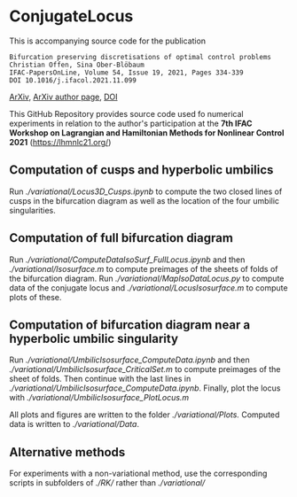# ConjugateLocus

This is accompanying source code for the publication

    Bifurcation preserving discretisations of optimal control problems
    Christian Offen, Sina Ober-Blöbaum
    IFAC-PapersOnLine, Volume 54, Issue 19, 2021, Pages 334-339
    DOI 10.1016/j.ifacol.2021.11.099

<a href="https://arxiv.org/abs/2107.13853">ArXiv</a>, <a href="https://arxiv.org/abs/2107.13853">ArXiv author page</a>, <a href="https://doi.org/10.1016/j.ifacol.2021.11.099">DOI</a>

This GitHub Repository provides source code used fo numerical experiments in relation to the author's participation at the **7th IFAC Workshop on Lagrangian and Hamiltonian Methods for Nonlinear Control 2021** (<https://lhmnlc21.org/>)

## Computation of cusps and hyperbolic umbilics
Run *./variational/Locus3D_Cusps.ipynb* to compute the two closed lines of cusps in the bifurcation diagram as well as the location of the four umbilic singularities.

## Computation of full bifurcation diagram
Run *./variational/ComputeDataIsoSurf_FullLocus.ipynb* and then *./variational/Isosurface.m* to compute preimages of the sheets of folds of the bifurcation diagram. Run *./variational/MapIsoDataLocus.py* to compute data of the conjugate locus and *./variational/LocusIsosurface.m* to compute plots of these.

## Computation of bifurcation diagram near a hyperbolic umbilic singularity
Run *./variational/UmbilicIsosurface_ComputeData.ipynb* and then *./variational/UmbilicIsosurface_CriticalSet.m*  to compute preimages of the sheet of folds. Then continue with the last lines in *./variational/UmbilicIsosurface_ComputeData.ipynb*. Finally, plot the locus with *./variational/UmbilicIsosurface_PlotLocus.m*

All plots and figures are written to the folder *./variational/Plots.* Computed data is written to *./variational/Data*.

## Alternative methods
For experiments with a non-variational method, use the corresponding scripts in subfolders of *./RK/* rather than *./variational/*
